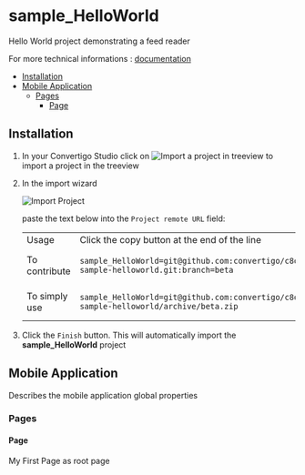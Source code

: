


# sample_HelloWorld

Hello World project demonstrating a feed reader


For more technical informations : [documentation](./project.md)

- [Installation](#installation)
- [Mobile Application](#mobile-application)
    - [Pages](#pages)
        - [Page](#page)


## Installation

1. In your Convertigo Studio click on ![](https://github.com/convertigo/convertigo/blob/develop/eclipse-plugin-studio/icons/studio/project_import.gif?raw=true "Import a project in treeview") to import a project in the treeview
2. In the import wizard

   ![](https://github.com/convertigo/convertigo/blob/develop/eclipse-plugin-studio/tomcat/webapps/convertigo/templates/ftl/project_import_wzd.png?raw=true "Import Project")
   
   paste the text below into the `Project remote URL` field:
   <table>
     <tr><td>Usage</td><td>Click the copy button at the end of the line</td></tr>
     <tr><td>To contribute</td><td>

     ```
     sample_HelloWorld=git@github.com:convertigo/c8oprj-sample-helloworld.git:branch=beta
     ```
     </td></tr>
     <tr><td>To simply use</td><td>

     ```
     sample_HelloWorld=git@github.com:convertigo/c8oprj-sample-helloworld/archive/beta.zip
     ```
     </td></tr>
    </table>
3. Click the `Finish` button. This will automatically import the __sample_HelloWorld__ project


## Mobile Application

Describes the mobile application global properties

### Pages

#### Page

My First Page as root page



